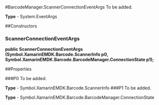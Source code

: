 #BarcodeManager.ScannerConnectionEventArgs
To be added.

**Type** - System.EventArgs

##Constructors
### ScannerConnectionEventArgs 
**public ScannerConnectionEventArgs (Symbol.XamarinEMDK.Barcode.ScannerInfo p0, Symbol.XamarinEMDK.Barcode.BarcodeManager.ConnectionState p1);**

##Properties

###P0
To be added.

**Type** - Symbol.XamarinEMDK.Barcode.ScannerInfo
###P1
To be added.

**Type** - Symbol.XamarinEMDK.Barcode.BarcodeManager.ConnectionState


